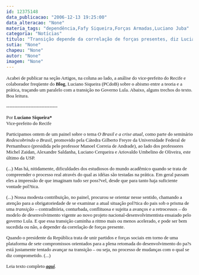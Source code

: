 ```yaml
---
id: 12375148
data_publicacao: "2006-12-13 19:25:00"
data_alteracao: "None"
materia_tags: "dependência,Fafy Siqueira,Forças Armadas,Luciano Juba"
categoria: "Notícias"
titulo: "Transição depende da correlação de forças presentes, diz Luciano Siqueira"
sutia: "None"
chapeu: "None"
autor: "None"
imagem: "None"
---
```

<p><FONT face=Verdana size=2></p>
<p><P>Acabei de publicar na seção Artigos, na coluna ao lado, a análise do vice-prefeito do Recife e colaborador freqüente do <STRONG>Blog</STRONG>, Luciano Siqueira (PCdoB) sobre o abismo entre a teoria e a prática, traçando um paralelo com a transição no Governo Lula. Abaixo, alguns trechos do texto. Boa leitura.</P></p>
<p><P>--------------------------------</P></p>
<p><P>Por <STRONG>Luciano Siqueira*</STRONG><BR>Vice-prefeito do Recife</P></p>
<p><P>Participamos ontem de um painel sobre o tema <I>O Brasil e a crise atual</I>, como parte do seminário <I>Redescobrindo o Brasil</I>, promovido pela Cátedra Gilberto Freyre da Universidade Federal de Pernambuco (presidida pelo professor Manoel Correia de Andrade), ao lado dos professores Michel Zaidan, Alexandre Saldanha, Luciano Cerqueira e Ariovaldo Umbelino de Oliveira, este último da USP. </P></p>
<p><P>(...) Mas há, nitidamente, dificuldades dos estudiosos do mundo acadêmico quando se trata de compreender o processo real através do qual as idéias são testadas na prática. Em geral passam eles a impressão de que imaginam tudo ser poss?vel, desde que para tanto haja suficiente vontade pol?tica. </P></p>
<p><P>(...) Nossa modesta contribuição, no painel, procurou se orientar nesse sentido, chamando a atenção para a obrigatoriedade de se examinar a atual situação pol?tica do pais sob o prisma de uma <I>transição</I> – contraditória, conturbada, conflituosa e sujeita a avanços e a retrocessos – do modelo de desenvolvimento vigente ao novo projeto nacional-desenvolvimentista ensaiado pelo governo Lula. E que essa transição caminha a ritmo mais ou menos acelerado, e pode ser bem sucedida ou não, a depender da correlação de forças presente. </P></p>
<p><P>Quando o presidente da República trata de unir partidos e forças sociais em torno de uma plataforma de sete compromissos orientados para a plena retomada do desenvolvimento do pa?s está justamente tentado avançar na transição – ou seja, no processo de mudanças com o qual se diz comprometido. (...)</P></p>
<p><P>Leia texto completo <A href=\"https://jc3.uol.com.br/blogs/jc/2006/12/13/not_4123.php\" target=_blank><STRONG><EM>aqui</EM></STRONG></A>.</P></FONT> </p>

